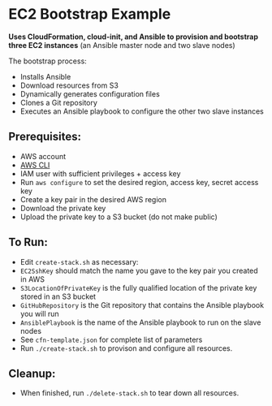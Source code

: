 # EC2 Bootstrap Example 

**Uses CloudFormation, cloud-init, and Ansible to provision and bootstrap three EC2 instances** (an Ansible master node and two slave nodes)

The bootstrap process:

* Installs Ansible
* Download resources from S3
* Dynamically generates configuration files
* Clones a Git repository
* Executes an Ansible playbook to configure the other two slave instances

## Prerequisites:

* AWS account
* [AWS CLI](https://aws.amazon.com/cli/)
* IAM user with sufficient privileges + access key
* Run `aws configure` to set the desired region, access key, secret access key
* Create a key pair in the desired AWS region
 * Download the private key
 * Upload the private key to a S3 bucket (do not make public)

## To Run:

* Edit `create-stack.sh` as necessary:
 * `EC2SshKey` should match the name you gave to the key pair you created in AWS
 * `S3LocationOfPrivateKey` is the fully qualified location of the private key stored in an S3 bucket
 * `GitHubRepository` is the Git repository that contains the Ansible playbook you will run
 * `AnsiblePlaybook` is the name of the Ansible playbook to run on the slave nodes
 * See `cfn-template.json` for complete list of parameters
* Run `./create-stack.sh` to provison and configure all resources.

## Cleanup:

* When finished, run `./delete-stack.sh` to tear down all resources.
